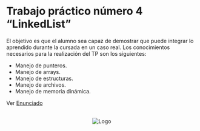 #  Trabajo práctico número 4 “LinkedList”
El objetivo es que el alumno sea capaz de demostrar que puede integrar
lo aprendido durante la cursada en un caso real.
Los conocimientos necesarios para la realización del TP son los siguientes:

* Manejo de punteros.
* Manejo de arrays.
* Manejo de estructuras.
* Manejo de archivos.
* Manejo de memoria dinámica. 

Ver [Enunciado](https://github.com/programativo/UTN-TSP-LABI/blob/master/Trabajo%20Practico%204/Enunciado/TP4.pdf)

<p align="center">
  <br>
  <img alt="Logo" src="https://github.com/programativo/UTN-TSP-LABI/blob/master/Trabajo%20Practico%203/tp3.jpg?raw=true" />
  <br><br><br>
</p>

